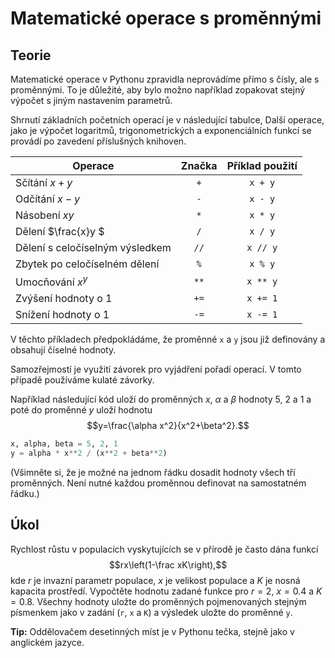 # Matematické operace s proměnnými

## Teorie 

Matematické operace v Pythonu zpravidla neprovádíme přímo s čísly, ale s proměnnými. To je důležité, aby bylo možno například zopakovat stejný výpočet s jiným nastavením parametrů. 

Shrnutí základních početních operací je v následující tabulce, Další operace, jako je výpočet logaritmů, trigonometrických a exponenciálních funkcí se provádí po zavedení příslušných knihoven.

| Operace           | Značka | Příklad použití |
|-------------------|:--------:|:-----------------:|
| Sčítání  $x+y$         | `+`    | `x + y`         |
| Odčítání   $x-y$       | `-`    | `x - y`         |
| Násobení    $xy$      | `*`    | `x * y`         |
| Dělení     $\frac{x}y $      | `/`    | `x / y`         |
| Dělení s celočíselným výsledkem | `//`   | `x // y`        |
| Zbytek po celočíselném dělení            | `%`    | `x % y`         |
| Umocňování $x^y$    | `**`   | `x ** y`        |
| Zvýšení hodnoty o 1   | `+=`   | `x += 1`        |
| Snížení hodnoty o 1    | `-=`   | `x -= 1`        |

V těchto příkladech předpokládáme, že proměnné `x` a `y` jsou již definovány a obsahují číselné hodnoty.

Samozřejmostí je využití závorek pro vyjádření pořadí operací. V tomto případě používáme kulaté závorky.

Například následující kód uloží do proměnných $x$, $\alpha$ a $\beta$ hodnoty 5, 2 a 1 a poté do proměnné $y$ uloží hodnotu 
$$y=\frac{\alpha x^2}{x^2+\beta^2}.$$
```python
x, alpha, beta = 5, 2, 1
y = alpha * x**2 / (x**2 + beta**2)
```
(Všimněte si, že je možné na jednom řádku dosadit hodnoty všech tří proměnných. Není nutné každou proměnnou definovat na samostatném řádku.)

## Úkol

Rychlost růstu v populacích vyskytujících se v přírodě je často dána funkcí $$rx\left(1-\frac xK\right),$$
kde $r$ je invazní parametr populace, $x$ je velikost populace a $K$ je nosná kapacita prostředí. Vypočtěte hodnotu zadané funkce pro $r=2$, $x=0.4$ a $K=0.8$. Všechny hodnoty uložte do proměnných pojmenovaných stejným písmenkem jako v zadání (`r`, `x` a `K`) a výsledek uložte do proměnné `y`.

**Tip:** Oddělovačem desetinných míst je v Pythonu tečka, stejně jako v anglickém jazyce.
